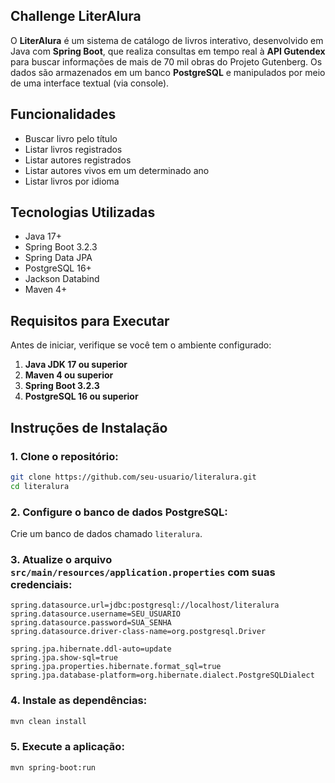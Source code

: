 ## Challenge LiterAlura

O **LiterAlura** é um sistema de catálogo de livros interativo, desenvolvido em Java com **Spring Boot**, que realiza consultas em tempo real à **API Gutendex** para buscar informações de mais de 70 mil obras do Projeto Gutenberg. Os dados são armazenados em um banco **PostgreSQL** e manipulados por meio de uma interface textual (via console).


##  Funcionalidades

-  Buscar livro pelo título  
-  Listar livros registrados  
-  Listar autores registrados  
-  Listar autores vivos em um determinado ano  
- Listar livros por idioma



##  Tecnologias Utilizadas

- Java 17+  
- Spring Boot 3.2.3  
- Spring Data JPA  
- PostgreSQL 16+  
- Jackson Databind  
- Maven 4+  


##  Requisitos para Executar

Antes de iniciar, verifique se você tem o ambiente configurado:

1. **Java JDK 17 ou superior**
2. **Maven 4 ou superior**
3. **Spring Boot 3.2.3**
4. **PostgreSQL 16 ou superior**


##  Instruções de Instalação

### 1. Clone o repositório:

```bash
git clone https://github.com/seu-usuario/literalura.git
cd literalura
```

### 2. Configure o banco de dados PostgreSQL:

Crie um banco de dados chamado `literalura`.

### 3. Atualize o arquivo `src/main/resources/application.properties` com suas credenciais:

```properties
spring.datasource.url=jdbc:postgresql://localhost/literalura
spring.datasource.username=SEU_USUARIO
spring.datasource.password=SUA_SENHA
spring.datasource.driver-class-name=org.postgresql.Driver

spring.jpa.hibernate.ddl-auto=update
spring.jpa.show-sql=true
spring.jpa.properties.hibernate.format_sql=true
spring.jpa.database-platform=org.hibernate.dialect.PostgreSQLDialect
```

### 4. Instale as dependências:

```bash
mvn clean install
```

### 5. Execute a aplicação:

```bash
mvn spring-boot:run
```



